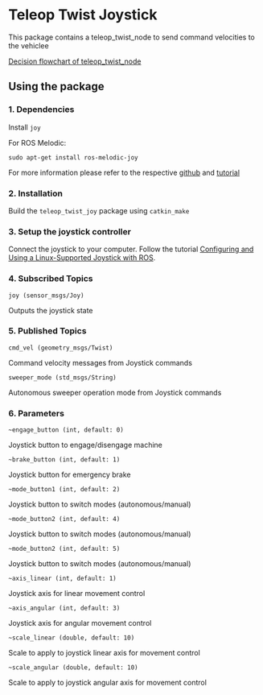 # Teleop Twist Joystick

This package contains a teleop_twist_node to send command velocities to the vehiclee

[Decision flowchart of teleop_twist_node](docs/teleop_node_decision_flowchart.jpeg)

## Using the package

### 1. Dependencies

Install `joy`

For ROS Melodic:

```
sudo apt-get install ros-melodic-joy
```

For more information please refer to the respective [github](https://github.com/ros-drivers/joystick_drivers) and [tutorial](http://wiki.ros.org/joy/Tutorials)

### 2. Installation

Build the `teleop_twist_joy` package using `catkin_make`

### 3. Setup the joystick controller

Connect the joystick to your computer. Follow the tutorial [Configuring and Using a Linux-Supported Joystick with ROS](http://wiki.ros.org/joy/Tutorials/ConfiguringALinuxJoystick).

### 4. Subscribed Topics

`joy (sensor_msgs/Joy)`

Outputs the joystick state

### 5. Published Topics

`cmd_vel (geometry_msgs/Twist)`

Command velocity messages from Joystick commands

`sweeper_mode (std_msgs/String)`

Autonomous sweeper operation mode from Joystick commands

### 6. Parameters

`~engage_button (int, default: 0)`

Joystick button to engage/disengage machine

`~brake_button (int, default: 1)`

Joystick button for emergency brake

`~mode_button1 (int, default: 2)`

Joystick button to switch modes (autonomous/manual)

`~mode_button2 (int, default: 4)`

Joystick button to switch modes (autonomous/manual)

`~mode_button2 (int, default: 5)`

Joystick button to switch modes (autonomous/manual)

`~axis_linear (int, default: 1)`

Joystick axis for linear movement control

`~axis_angular (int, default: 3)`

Joystick axis for angular movement control

`~scale_linear (double, default: 10)`

Scale to apply to joystick linear axis for movement control

`~scale_angular (double, default: 10)`

Scale to apply to joystick angular axis for movement control
